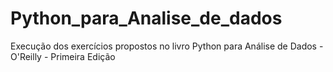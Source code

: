 # Python_para_Analise_de_dados
 Execução dos exercícios propostos no livro Python para Análise de Dados - O'Reilly - Primeira Edição
